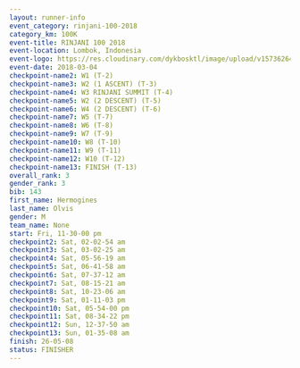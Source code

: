```yaml
---
layout: runner-info 
event_category: rinjani-100-2018 
category_km: 100K 
event-title: RINJANI 100 2018 
event-location: Lombok, Indonesia 
event-logo: https://res.cloudinary.com/dykbosktl/image/upload/v1573626435/Logo/Rinjani_eoufbh.png 
event-date: 2018-03-04 
checkpoint-name2: W1 (T-2) 
checkpoint-name3: W2 (1 ASCENT) (T-3) 
checkpoint-name4: W3 RINJANI SUMMIT (T-4) 
checkpoint-name5: W2 (2 DESCENT) (T-5) 
checkpoint-name6: W4 (2 DESCENT) (T-6) 
checkpoint-name7: W5 (T-7) 
checkpoint-name8: W6 (T-8) 
checkpoint-name9: W7 (T-9) 
checkpoint-name10: W8 (T-10) 
checkpoint-name11: W9 (T-11) 
checkpoint-name12: W10 (T-12) 
checkpoint-name13: FINISH (T-13) 
overall_rank: 3
gender_rank: 3
bib: 143
first_name: Hermogines
last_name: Olvis
gender: M
team_name: None
start: Fri, 11-30-00 pm
checkpoint2: Sat, 02-02-54 am
checkpoint3: Sat, 03-02-25 am
checkpoint4: Sat, 05-56-19 am
checkpoint5: Sat, 06-41-58 am
checkpoint6: Sat, 07-37-12 am
checkpoint7: Sat, 08-15-21 am
checkpoint8: Sat, 10-23-06 am
checkpoint9: Sat, 01-11-03 pm
checkpoint10: Sat, 05-54-00 pm
checkpoint11: Sat, 08-34-22 pm
checkpoint12: Sun, 12-37-50 am
checkpoint13: Sun, 01-35-08 am
finish: 26-05-08
status: FINISHER
---
```

